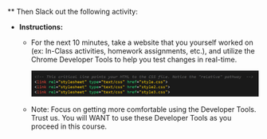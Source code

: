 ** Then Slack out the following activity:

* **Instructions:**

  * For the next 10 minutes, take a website that you yourself worked on (ex: In-Class activities, homework assignments, etc.), and utilize the Chrome Developer Tools to help you test changes in real-time.

    ![2-MultipleCSS](2-MultipleCSS.png)

  * Note: Focus on getting more comfortable using the Developer Tools. Trust us. You will WANT to use these Developer Tools as you proceed in this course.
